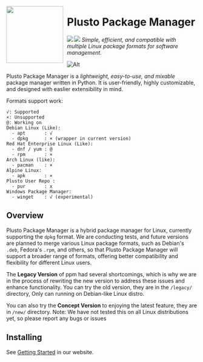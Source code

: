 <img align="left" width="150" height="150" align="left" style="float: left; margin: 0 10px 0 0;" src="https://ppm.stevesuk.eu.org/icon.png"> <h1>Plusto Package Manager</h1>
<img align="left" src="https://img.shields.io/badge/Made%20with-Python-magenta?style=for-the-badge&logo=python&logoColor=magenta"><img src="https://img.shields.io/badge/Required-Linux-purple?style=for-the-badge&logo=linux&logoColor=purple"> *Simple, efficient, and compatible with multiple Linux package formats for software management.*

![Alt](https://repobeats.axiom.co/api/embed/28cf570b81bed278b472ceb028fbc9ffbb84715f.svg "Repobeats analytics image")

Plusto Package Manager is a *lightweight, easy-to-use, and mixable* package manager written in Python. It is user-friendly, highly customizable, and designed with easlier extensibility in mind. 

Formats support work:
```
√: Supported
×: Unsupported
@: Working on
Debian Linux (Like):
  - apt       : √
  - dpkg      : × (wrapper in current version)
Red Hat Enterprise Linux (Like):
  - dnf / yum : @
  - rpm       : ×
Arch Linux (like):
  - pacman    : ×
Alpine Linux:
  - apk       : ×
Plusto User Repo :
  - pur       : x
Windows Package Manager:
  - winget    : √ (experimental)
```
## Overview

Plusto Package Manager is a hybrid package manager for Linux, currently supporting the `dpkg` format. We are conducting tests, and future versions are planned to merge various Linux package formats, such as Debian's `.deb`, Fedora's `.rpm`, and others, so that Plusto Package Manager will support a broader range of formats, offering better compatibility and flexibility for different Linux users.

The **Legacy Version** of ppm had several shortcomings, which is why we are in the process of rewriting the new version to address these issues and enhance functionality. You can try the old version, they are in the `/legacy/` directory, Only can running on Debian-like Linux distro.

You can also try the **Concept Version** to enjoying the latest feature, they are in `/new/` directory. Note: We have not tested this on all Linux distributions yet, so please report any bugs or issues

## Installing

See [Getting Started](https://ppm.stevesuk.eu.org/getting-started.html) in our website.
